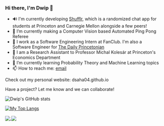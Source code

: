 ### Hi there, I'm Dwip 👋

<!--
**dsaha04/dsaha04** is a ✨ _special_ ✨ repository because its `README.md` (this file) appears on your GitHub profile.

Here are some ideas to get you started:

-->
- 🔊 I'm currently developing [Shufflr](https://www.shufflr.org), which is a randomized chat app for students at Princeton and Carnegie Mellon alongside a few peers!
- 🏓 I’m currently making a Computer Vision based Automated Ping Pong Referee
- 💼 I work as a Software Engineering Intern at FanClub. I'm also a Software Engineer for [The Daily Princetonian](https://dailyprincetonian.com)
- 🧪 I am a Research Assistant to Professor Michal Kolesár at Princeton's Economics Department
- 🌱 I’m currently learning Probability Theory and Machine Learning topics
- 📫 How to reach me: [email](mailto:dsaha@princeton.edu)

Check out my personal website: dsaha04.github.io

Have a project? Let me know and we can collaborate!



![Dwip's GitHub stats](https://github-readme-stats.vercel.app/api?username=dsaha04&count_private=true&show_icons=true&theme=tokyonight&border_color=#fff)


[![My Top Langs](https://github-readme-stats.vercel.app/api/top-langs/?username=dsaha04&layout=compact&count_private=true&theme=tokyonight&hide=css&border_color=#fff)](https://github.com/dsaha04/github-readme-stats)



<a href="https://github.com/dsaha04/github-readme-stats">
  <img align="center" src="https://github-readme-stats.vercel.app/api?username=dsaha04&count_private=true&show_icons=true&theme=tokyonight&border_color=#fff" />
</a>
<a href="https://github.com/dsaha04/github-readme-stats">
  <img align="center" src="https://github-readme-stats.vercel.app/api/top-langs/?username=dsaha04&layout=compact&count_private=true&theme=tokyonight&hide=css&border_color=#fff" />
</a>

